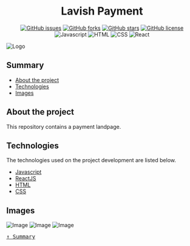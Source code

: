 <div align='justify'>

<div align='center'>

# **Lavish Payment**

</div>

<div align='center'>

[![GitHub issues](https://img.shields.io/github/issues/gezielelyon/lavish-payment)](https://github.com/gezielelyon/lavish-payment/issues)
[![GitHub forks](https://img.shields.io/github/forks/gezielelyon/lavish-payment)](https://github.com/gezielelyon/lavish-payment/network)
[![GitHub stars](https://img.shields.io/github/stars/gezielelyon/lavish-payment)](https://github.com/gezielelyon/lavish-payment/stargazers)
[![GitHub license](https://img.shields.io/github/license/gezielelyon/lavish-payment)](https://github.com/gezielelyon/lavish-payment)
![Javascript](https://img.shields.io/badge/Javascript-Language-yellow)
![HTML](https://img.shields.io/badge/HTML-Hypertext-red)
![CSS](https://img.shields.io/badge/CSS-Styles-pink)
![React](https://img.shields.io/badge/React-Components-orange)

</div>

![Logo](https://user-images.githubusercontent.com/48457700/116827094-c3d17080-ab6d-11eb-84b7-7eaaea59fb5f.png)

## **Summary**
- [About the project](#about-the-project)
- [Technologies](#technologies)
- [Images](#images)

## **About the project**
This repository contains a payment landpage.

## **Technologies**
The technologies used on the project development are listed below.

- [Javascript](https://developer.mozilla.org/pt-BR/docs/Web/JavaScript)
- [ReactJS](https://pt-br.reactjs.org/)
- [HTML](https://developer.mozilla.org/pt-BR/docs/Web/HTML)
- [CSS](https://developer.mozilla.org/pt-BR/docs/Web/CSS)

## **Images**
![Image](https://user-images.githubusercontent.com/48457700/116826934-f6c73480-ab6c-11eb-8a26-1c6ab27dd127.PNG)
![Image](https://user-images.githubusercontent.com/48457700/116827269-81f4fa00-ab6e-11eb-9447-4baf905a8de3.PNG)
![Image](https://user-images.githubusercontent.com/48457700/116827271-84efea80-ab6e-11eb-8fd0-42353cb27a8f.PNG)

<kbd>[&uarr; Summary](#summary)</kbd>
</div>
